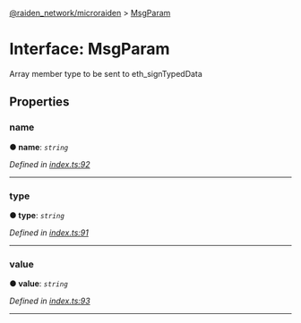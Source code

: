 [@raiden_network/microraiden](../README.md) > [MsgParam](../interfaces/msgparam.md)



# Interface: MsgParam


Array member type to be sent to eth_signTypedData


## Properties
<a id="name"></a>

###  name

**●  name**:  *`string`* 

*Defined in [index.ts:92](https://github.com/raiden-network/microraiden/blob/615c038/microraiden/webui/microraiden/src/index.ts#L92)*





___

<a id="type"></a>

###  type

**●  type**:  *`string`* 

*Defined in [index.ts:91](https://github.com/raiden-network/microraiden/blob/615c038/microraiden/webui/microraiden/src/index.ts#L91)*





___

<a id="value"></a>

###  value

**●  value**:  *`string`* 

*Defined in [index.ts:93](https://github.com/raiden-network/microraiden/blob/615c038/microraiden/webui/microraiden/src/index.ts#L93)*





___


